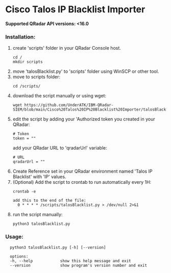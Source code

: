 # Cisco Talos IP Blacklist Importer
**Supported QRadar API versions: <16.0**

### Installation:
1. create 'scripts' folder in your QRadar Console host.
   ```
   cd /
   mkdir scripts
   ```
2. move 'talosBlacklist.py' to 'scripts' folder using WinSCP or other tool.
3. move to scripts folder:
   ```
   cd /scripts/
   ```
4. download the script manually or using wget:
   ```
   wget https://github.com/UnderATK/IBM-QRadar-SIEM/blob/main/Cisco%20Talos%20IP%20Blacklist%20Importer/talosBlacklist.py
   ```
5. edit the script by adding your 'Authorized token you created in your QRadar:
   ```
   # Token
   token = ""
   ```
   add your QRadar URL to 'qradarUrl' variable:
   ```
   # URL
   qradarUrl = ""
   ```
6. Create Reference set in your QRadar environment named 'Talos IP Blacklist' with 'IP' values.
7. (Optional) Add the script to crontab to run automatically every 1H:
   ```
   crontab -e

   add this to the end of the file:
     0 * * * * /scripts/talosBlacklist.py > /dev/null 2>&1
   ```
8. run the script manually:
   ```
   python3 talosBlacklist.py
   ```
   
### Usage:
```
  python3 talosBlacklist.py [-h] [--version]

  options:
  -h, --help            show this help message and exit
  --version             show program's version number and exit
```

